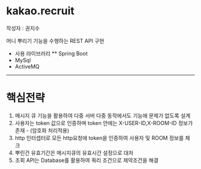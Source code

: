 # kakao.recruit

작성자 : 권지수

머니 뿌리기 기능을 수행하는 REST API 구현

* 사용 라이브러리
** Spring Boot
* MySql
* ActiveMQ
--------------------
# 핵심전략

1. 메시지 큐 기능을 활용하여 다중 서버 다중 동작에서도 기능에 문제가 없도록 설계
2. 사용자는 token 값으로 인증하며 token 안에는 X-USER-ID,X-ROOM-ID 정보가 존재 - (암호화 처리적용)
3. http 인터셉터로 모든 http요청에 token을 인증하여 사용자 및 ROOM 정보를 체크
4. 뿌린건 유효기간은 메시지큐의 유효시간 설정으로 대처
5. 조회 API는 Database를 활용하여 쿼리 조건으로 제약조건을 해결



